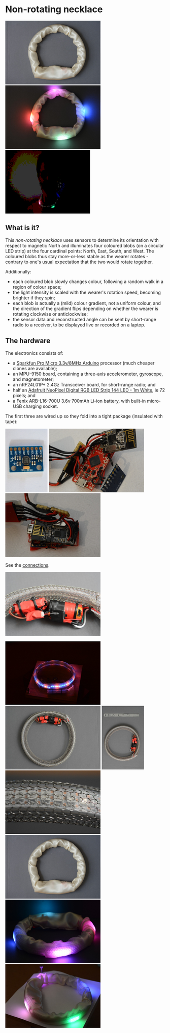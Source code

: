 # Non-rotating necklace

<p>
<img src="https://github.com/PeterSewell/nonrotating_necklace/blob/master/media/DSD_5264.JPG?raw=true" height="200">
<img src="https://github.com/PeterSewell/nonrotating_necklace/blob/master/media/DSD_5267.JPG?raw=true" height="200">
<img src="https://github.com/PeterSewell/nonrotating_necklace/blob/master/media/DSD_5261.optimised.gif?raw=true" height="200">
</p>


## What is it?

This <em>non-rotating necklace</em> uses sensors to determine its orientation with respect to magnetic North and illuminates four coloured blobs (on a circular LED strip) at the four cardinal points: North, East, South, and West.  The coloured blobs thus stay more-or-less stable as the wearer rotates - contrary to one's usual expectation that the two would rotate together. 

Additionally: 
- each coloured blob slowly changes colour, following a random walk in a region of colour space;
- the light intensity is scaled with the wearer's rotation speed, becoming brighter if they spin;
- each blob is actually a (mild) colour gradient, not a uniform colour, and the direction of the gradient flips depending on whether the wearer is rotating clockwise or anticlockwise;
- the sensor data and reconstructed angle can be sent by short-range radio to a receiver, to be displayed live or recorded on a laptop. 

## The hardware

The electronics consists of:
- a [Sparkfun Pro Micro 3.3v/8MHz Arduino](https://www.sparkfun.com/products/12587) processor (much cheaper clones are available);
- an MPU-9150 board, containing a three-axis accelerometer, gyroscope, and magnetometer;
- an nRF24L01P+ 2.4Gz Transceiver board, for short-range radio; and
- half an [Adafruit NeoPixel Digital RGB LED Strip 144 LED - 1m White](https://www.adafruit.com/product/1507), ie 72 pixels; and
- a Fenix ARB-L16-700U 3.6v 700mAh Li-ion battery, with built-in micro-USB charging socket.

The first three are wired up so they fold into a tight package (insulated with tape):

<p>
<img src="https://github.com/PeterSewell/nonrotating_necklace/blob/master/media/DSD_5212.JPG?raw=true" height="200">
<img src="https://github.com/PeterSewell/nonrotating_necklace/blob/master/media/DSD_5221.JPG?raw=true" height="200">
<img src="https://github.com/PeterSewell/nonrotating_necklace/blob/master/media/DSD_5222.JPG?raw=true" height="200">
</p>

See the [connections](connections.md).












<img src="https://github.com/PeterSewell/nonrotating_necklace/blob/master/media/DSD_5244.JPG?raw=true" height="200">
</p>



<img src="https://github.com/PeterSewell/nonrotating_necklace/blob/master/media/DSD_5231.JPG?raw=true" height="200">
<img src="https://github.com/PeterSewell/nonrotating_necklace/blob/master/media/DSD_5245.JPG?raw=true" height="200">
<img src="https://github.com/PeterSewell/nonrotating_necklace/blob/master/media/DSD_5247.JPG?raw=true" height="200">
<img src="https://github.com/PeterSewell/nonrotating_necklace/blob/master/media/DSD_5248.JPG?raw=true" height="200">
<img src="https://github.com/PeterSewell/nonrotating_necklace/blob/master/media/DSD_5264.JPG?raw=true" height="200">
<img src="https://github.com/PeterSewell/nonrotating_necklace/blob/master/media/DSD_5271.JPG?raw=true" height="200">
<img src="https://github.com/PeterSewell/nonrotating_necklace/blob/master/media/DSD_5290.JPG?raw=true" height="200">



